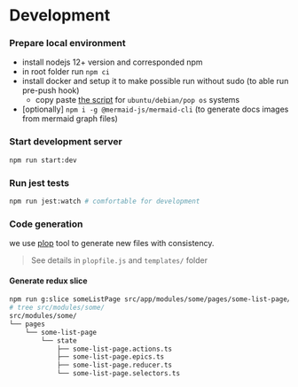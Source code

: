 # Development

### Prepare local environment

-   install nodejs 12+ version and corresponded npm
-   in root folder run `npm ci`
-   install docker and setup it to make possible run without sudo (to able run pre-push hook)
    -   copy paste [the script](https://github.com/rodmax/dotfiles/blob/master/scripts/install-docker.sh) for `ubuntu/debian/pop os` systems
-   [optionally] `npm i -g @mermaid-js/mermaid-cli` (to generate docs images from mermaid graph files)

### Start development server

```bash
npm run start:dev
```

### Run jest tests

```bash
npm run jest:watch # comfortable for development
```

### Code generation

we use [plop](https://plopjs.com/) tool to generate new files with consistency.

<!-- cspell: words plopfile -->

> See details in `plopfile.js` and `templates/` folder

#### Generate redux slice

```bash
npm run g:slice someListPage src/app/modules/some/pages/some-list-page/state
# tree src/modules/some/
src/modules/some/
└── pages
    └── some-list-page
        └── state
            ├── some-list-page.actions.ts
            ├── some-list-page.epics.ts
            ├── some-list-page.reducer.ts
            └── some-list-page.selectors.ts
```
